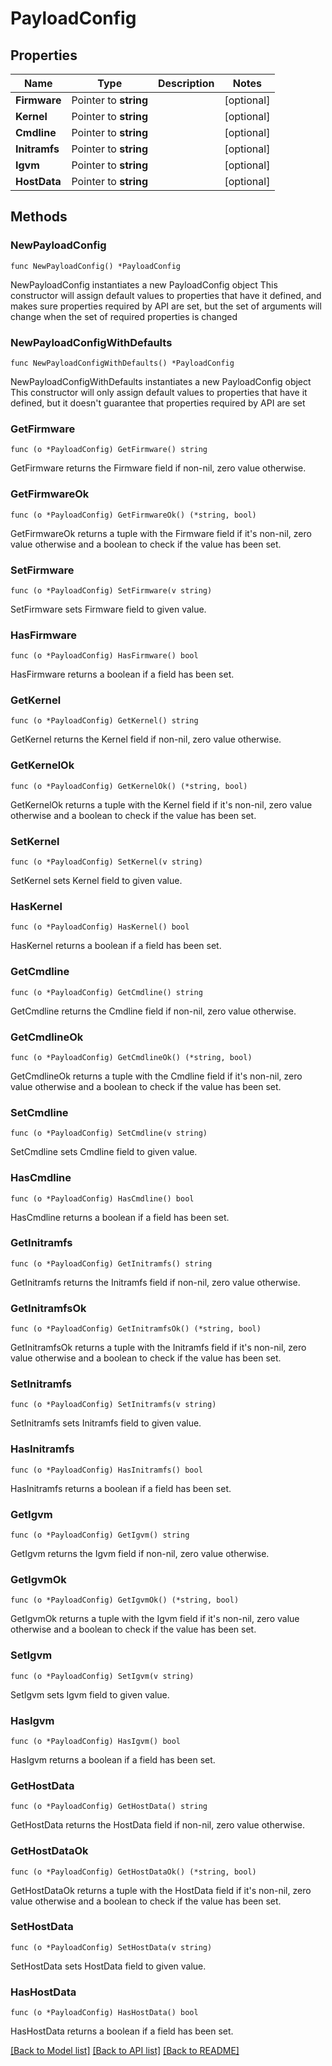 # PayloadConfig

## Properties

Name | Type | Description | Notes
------------ | ------------- | ------------- | -------------
**Firmware** | Pointer to **string** |  | [optional] 
**Kernel** | Pointer to **string** |  | [optional] 
**Cmdline** | Pointer to **string** |  | [optional] 
**Initramfs** | Pointer to **string** |  | [optional] 
**Igvm** | Pointer to **string** |  | [optional] 
**HostData** | Pointer to **string** |  | [optional] 

## Methods

### NewPayloadConfig

`func NewPayloadConfig() *PayloadConfig`

NewPayloadConfig instantiates a new PayloadConfig object
This constructor will assign default values to properties that have it defined,
and makes sure properties required by API are set, but the set of arguments
will change when the set of required properties is changed

### NewPayloadConfigWithDefaults

`func NewPayloadConfigWithDefaults() *PayloadConfig`

NewPayloadConfigWithDefaults instantiates a new PayloadConfig object
This constructor will only assign default values to properties that have it defined,
but it doesn't guarantee that properties required by API are set

### GetFirmware

`func (o *PayloadConfig) GetFirmware() string`

GetFirmware returns the Firmware field if non-nil, zero value otherwise.

### GetFirmwareOk

`func (o *PayloadConfig) GetFirmwareOk() (*string, bool)`

GetFirmwareOk returns a tuple with the Firmware field if it's non-nil, zero value otherwise
and a boolean to check if the value has been set.

### SetFirmware

`func (o *PayloadConfig) SetFirmware(v string)`

SetFirmware sets Firmware field to given value.

### HasFirmware

`func (o *PayloadConfig) HasFirmware() bool`

HasFirmware returns a boolean if a field has been set.

### GetKernel

`func (o *PayloadConfig) GetKernel() string`

GetKernel returns the Kernel field if non-nil, zero value otherwise.

### GetKernelOk

`func (o *PayloadConfig) GetKernelOk() (*string, bool)`

GetKernelOk returns a tuple with the Kernel field if it's non-nil, zero value otherwise
and a boolean to check if the value has been set.

### SetKernel

`func (o *PayloadConfig) SetKernel(v string)`

SetKernel sets Kernel field to given value.

### HasKernel

`func (o *PayloadConfig) HasKernel() bool`

HasKernel returns a boolean if a field has been set.

### GetCmdline

`func (o *PayloadConfig) GetCmdline() string`

GetCmdline returns the Cmdline field if non-nil, zero value otherwise.

### GetCmdlineOk

`func (o *PayloadConfig) GetCmdlineOk() (*string, bool)`

GetCmdlineOk returns a tuple with the Cmdline field if it's non-nil, zero value otherwise
and a boolean to check if the value has been set.

### SetCmdline

`func (o *PayloadConfig) SetCmdline(v string)`

SetCmdline sets Cmdline field to given value.

### HasCmdline

`func (o *PayloadConfig) HasCmdline() bool`

HasCmdline returns a boolean if a field has been set.

### GetInitramfs

`func (o *PayloadConfig) GetInitramfs() string`

GetInitramfs returns the Initramfs field if non-nil, zero value otherwise.

### GetInitramfsOk

`func (o *PayloadConfig) GetInitramfsOk() (*string, bool)`

GetInitramfsOk returns a tuple with the Initramfs field if it's non-nil, zero value otherwise
and a boolean to check if the value has been set.

### SetInitramfs

`func (o *PayloadConfig) SetInitramfs(v string)`

SetInitramfs sets Initramfs field to given value.

### HasInitramfs

`func (o *PayloadConfig) HasInitramfs() bool`

HasInitramfs returns a boolean if a field has been set.

### GetIgvm

`func (o *PayloadConfig) GetIgvm() string`

GetIgvm returns the Igvm field if non-nil, zero value otherwise.

### GetIgvmOk

`func (o *PayloadConfig) GetIgvmOk() (*string, bool)`

GetIgvmOk returns a tuple with the Igvm field if it's non-nil, zero value otherwise
and a boolean to check if the value has been set.

### SetIgvm

`func (o *PayloadConfig) SetIgvm(v string)`

SetIgvm sets Igvm field to given value.

### HasIgvm

`func (o *PayloadConfig) HasIgvm() bool`

HasIgvm returns a boolean if a field has been set.

### GetHostData

`func (o *PayloadConfig) GetHostData() string`

GetHostData returns the HostData field if non-nil, zero value otherwise.

### GetHostDataOk

`func (o *PayloadConfig) GetHostDataOk() (*string, bool)`

GetHostDataOk returns a tuple with the HostData field if it's non-nil, zero value otherwise
and a boolean to check if the value has been set.

### SetHostData

`func (o *PayloadConfig) SetHostData(v string)`

SetHostData sets HostData field to given value.

### HasHostData

`func (o *PayloadConfig) HasHostData() bool`

HasHostData returns a boolean if a field has been set.


[[Back to Model list]](../README.md#documentation-for-models) [[Back to API list]](../README.md#documentation-for-api-endpoints) [[Back to README]](../README.md)


